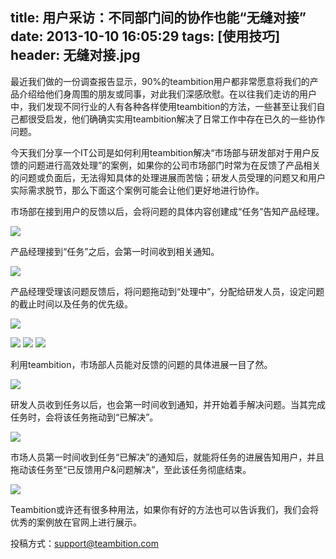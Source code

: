 title: 用户采访：不同部门间的协作也能“无缝对接”
date: 2013-10-10 16:05:29
tags: [使用技巧]
header: 无缝对接.jpg
---
最近我们做的一份调查报告显示，90%的teambition用户都非常愿意将我们的产品介绍给他们身周围的朋友或同事，对此我们深感欣慰。在以往我们走访的用户中，我们发现不同行业的人有各种各样使用teambition的方法，一些甚至让我们自己都很受启发，他们确确实实用teambition解决了日常工作中存在已久的一些协作问题。

今天我们分享一个IT公司是如何利用teambition解决“市场部与研发部对于用户反馈的问题进行高效处理”的案例，如果你的公司市场部门时常为在反馈了产品相关的问题或负面后，无法得知具体的处理进展而苦恼；研发人员受理的问题又和用户实际需求脱节，那么下面这个案例可能会让他们更好地进行协作。

市场部在接到用户的反馈以后，会将问题的具体内容创建成“任务”告知产品经理。

![](/image/用户支持1.jpg)

产品经理接到“任务”之后，会第一时间收到相关通知。

![](/image/用户支持2.jpg)

产品经理受理该问题反馈后，将问题拖动到“处理中”，分配给研发人员，设定问题的截止时间以及任务的优先级。

![](/image/用户支持3.jpg)


![](/image/1381748179336用户支持4.jpg)
![](/image/1381748442174用户支持4.1.jpg)
![](/image/1381748676140用户支持4.2.jpg)

利用teambition，市场部人员能对反馈的问题的具体进展一目了然。

![](/image/用户支持5.jpg)

研发人员收到任务以后，也会第一时间收到通知，并开始着手解决问题。当其完成任务时，会将该任务拖动到“已解决”。

![](/image/用户支持6.jpg)

市场人员第一时间收到任务“已解决”的通知后，就能将任务的进展告知用户，并且拖动该任务至“已反馈用户&问题解决”，至此该任务彻底结束。

![](/image/用户支持7.jpg)

Teambition或许还有很多种用法，如果你有好的方法也可以告诉我们，我们会将优秀的案例放在官网上进行展示。

投稿方式：support@teambition.com